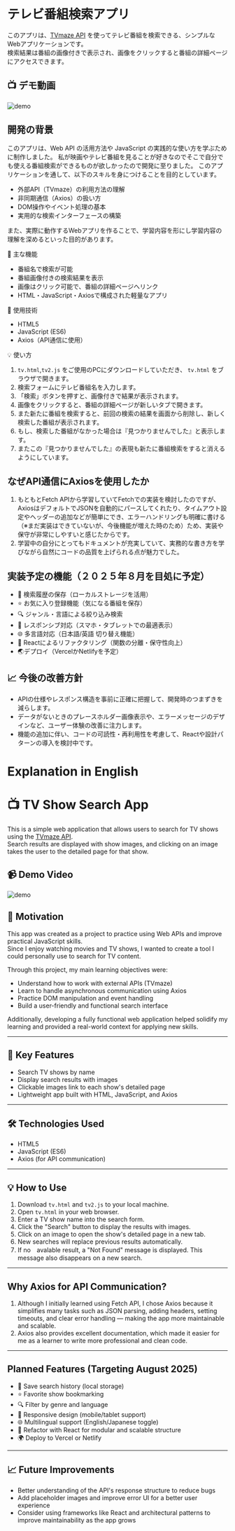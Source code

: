 # テレビ番組検索アプリ

このアプリは、[TVmaze API](https://www.tvmaze.com/api) を使ってテレビ番組を検索できる、シンプルなWebアプリケーションです。  
検索結果は番組の画像付きで表示され、画像をクリックすると番組の詳細ページにアクセスできます。

## 📺 デモ動画
![demo](https://github.com/user-attachments/assets/2bf62496-10d9-41be-b49a-a13d7443c41a)

## 開発の背景

このアプリは、Web API の活用方法や JavaScript の実践的な使い方を学ぶために制作しました。
私が映画やテレビ番組を見ることが好きなのでそこで自分でも使える番組検索ができるものが欲しかったので開発に至りました。
このアプリケーションを通して、以下のスキルを身につけることを目的としています。

- 外部API（TVmaze）の利用方法の理解
- 非同期通信（Axios）の扱い方
- DOM操作やイベント処理の基本
- 実用的な検索インターフェースの構築

また、実際に動作するWebアプリを作ることで、学習内容を形にし学習内容の理解を深めるといった目的があります。




 🚀 主な機能

- 番組名で検索が可能
- 番組画像付きの検索結果を表示
- 画像はクリック可能で、番組の詳細ページへリンク
- HTML・JavaScript・Axiosで構成された軽量なアプリ

🔧 使用技術

- HTML5
- JavaScript (ES6)
- Axios（API通信に使用）


💡 使い方

1. `tv.html`,`tv2.js` をご使用のPCにダウンロードしていただき、 `tv.html` をブラウザで開きます。
2. 検索フォームにテレビ番組名を入力します。
3. 「検索」ボタンを押すと、画像付きで結果が表示されます。
4. 画像をクリックすると、番組の詳細ページが新しいタブで開きます。
5. また新たに番組を検索すると、前回の検索の結果を画面から削除し、新しく検索した番組が表示されます。
6. もし、検索した番組がなかった場合は『見つかりませんでした』と表示します。
7. またこの『見つかりませんでした』の表現も新たに番組検索をすると消えるようにしています。
　

## なぜAPI通信にAxiosを使用したか
1. もともとFetch APIから学習していてFetchでの実装を検討したのですが、AxiosはデフォルトでJSONを自動的にパースしてくれたり、タイムアウト設定やヘッダーの追加などが簡単にでき、エラーハンドリングも明確に書ける（※まだ実装はできていないが、今後機能が増えた時のため）ため、実装や保守が非常にしやすいと感じたからです。
2. 学習中の自分にとってもドキュメントが充実していて、実務的な書き方を学びながら自然にコードの品質を上げられる点が魅力でした。

##  実装予定の機能（２０２５年８月を目処に予定）

- 🔁 検索履歴の保存（ローカルストレージを活用）
- ⭐ お気に入り登録機能（気になる番組を保存）
- 🔍 ジャンル・言語による絞り込み検索
- 📱 レスポンシブ対応（スマホ・タブレットでの最適表示）
- 🌐 多言語対応（日本語/英語 切り替え機能）
- 🧩 Reactによるリファクタリング（関数の分離・保守性向上）
- 🌏デプロイ（VercelかNetlifyを予定）

## 📈 今後の改善方針

- APIの仕様やレスポンス構造を事前に正確に把握して、開発時のつまずきを減らします。
- データがないときのプレースホルダー画像表示や、エラーメッセージのデザインなど、ユーザー体験の改善に注力します。
- 機能の追加に伴い、コードの可読性・再利用性を考慮して、Reactや設計パターンの導入を検討中です。







# Explanation in English 
# 📺 TV Show Search App

This is a simple web application that allows users to search for TV shows using the [TVmaze API](https://www.tvmaze.com/api).  
Search results are displayed with show images, and clicking on an image takes the user to the detailed page for that show.

## 📹 Demo Video  
![demo](https://github.com/user-attachments/assets/2bf62496-10d9-41be-b49a-a13d7443c41a)

## 🎯 Motivation

This app was created as a project to practice using Web APIs and improve practical JavaScript skills.  
Since I enjoy watching movies and TV shows, I wanted to create a tool I could personally use to search for TV content.

Through this project, my main learning objectives were:

- Understand how to work with external APIs (TVmaze)
- Learn to handle asynchronous communication using Axios
- Practice DOM manipulation and event handling
- Build a user-friendly and functional search interface

Additionally, developing a fully functional web application helped solidify my learning and provided a real-world context for applying new skills.

---

## 🚀 Key Features

- Search TV shows by name
- Display search results with images
- Clickable images link to each show's detailed page
- Lightweight app built with HTML, JavaScript, and Axios

---

## 🛠️ Technologies Used

- HTML5  
- JavaScript (ES6)  
- Axios (for API communication)

---

## 💡 How to Use

1. Download `tv.html` and `tv2.js` to your local machine.
2. Open `tv.html` in your web browser.
3. Enter a TV show name into the search form.
4. Click the "Search" button to display the results with images.
5. Click on an image to open the show's detailed page in a new tab.
6. New searches will replace previous results automatically.
7. If no　avalable result, a "Not Found" message is displayed. This message also disappears on a new search.

---

##  Why Axios for API Communication?

1. Although I initially learned using Fetch API, I chose Axios because it simplifies many tasks such as JSON parsing, adding headers, setting timeouts, and clear error handling — making the app more maintainable and scalable.
2. Axios also provides excellent documentation, which made it easier for me as a learner to write more professional and clean code.

---

##  Planned Features (Targeting August 2025)

- 🔁 Save search history (local storage)  
- ⭐ Favorite show bookmarking  
- 🔍 Filter by genre and language  
- 📱 Responsive design (mobile/tablet support)  
- 🌐 Multilingual support (English/Japanese toggle)  
- 🧩 Refactor with React for modular and scalable structure  
- 🌍 Deploy to Vercel or Netlify

---

## 📈 Future Improvements

- Better understanding of the API's response structure to reduce bugs  
- Add placeholder images and improve error UI for a better user experience  
- Consider using frameworks like React and architectural patterns to improve maintainability as the app grows








